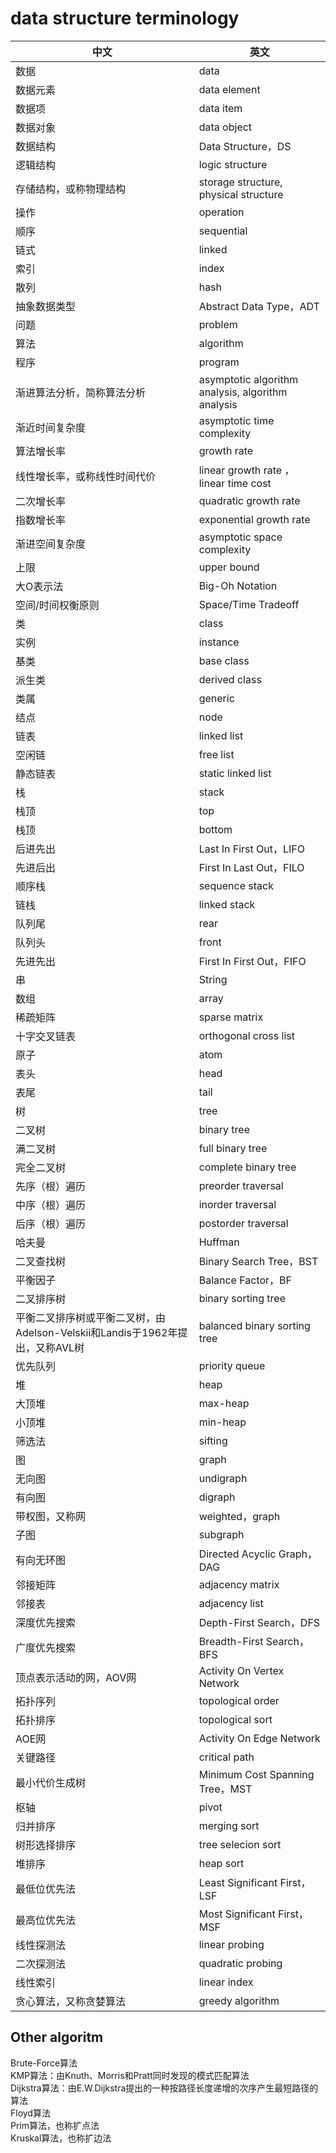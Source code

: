 # data structure terminology

  中文|英文
|----|----|
数据 |	data  
数据元素	| data element  
数据项|	data item  
数据对象	|data object  
数据结构	|Data Structure，DS  
逻辑结构	|logic structure  
存储结构，或称物理结构|	storage structure, physical structure  
操作	|operation  
顺序	|sequential  
链式	|linked  
索引	|index  
散列	|hash  
抽象数据类型	|Abstract Data Type，ADT  
问题	|problem  
算法	|algorithm  
程序	|program  
渐进算法分析，简称算法分析|	asymptotic algorithm analysis, algorithm analysis  
渐近时间复杂度|	asymptotic time complexity  
算法增长率	|growth rate  
线性增长率，或称线性时间代价|	linear growth rate ，linear time cost  
二次增长率	|quadratic growth rate  
指数增长率	|exponential growth rate  
渐进空间复杂度	|asymptotic space complexity  
上限	|upper bound  
大O表示法	| Big-Oh Notation  
空间/时间权衡原则|	Space/Time Tradeoff  
类	|class  
实例	|instance  
基类	|base class  
派生类	|derived class  
类属	|generic  
结点	|node  
链表	|linked list  
空闲链	|free list  
静态链表	|static linked list  
栈	|stack  
栈顶	|top  
栈顶	|bottom  
后进先出	|Last In First Out，LIFO  
先进后出	|First In Last Out，FILO  
顺序栈	|sequence stack  
链栈	|linked stack  
队列尾	|rear  
队列头	|front  
先进先出	|First In First Out，FIFO  
串	|String  
数组	|array  
稀疏矩阵	|sparse matrix  
十字交叉链表	|orthogonal cross list  
原子	|atom  
表头	|head  
表尾|	tail  
树	|tree  
二叉树	|binary tree  
满二叉树	|full binary tree  
完全二叉树|	complete binary tree  
先序（根）遍历	|preorder traversal  
中序（根）遍历|	inorder traversal  
后序（根）遍历|	postorder traversal  
哈夫曼	|Huffman  
二叉查找树	|Binary Search Tree，BST  
平衡因子	|Balance Factor，BF  
二叉排序树	|binary sorting tree  
平衡二叉排序树或平衡二叉树，由Adelson-Velskii和Landis于1962年提出，又称AVL树|	balanced binary sorting tree  
优先队列|	priority queue  
堆	|heap  
大顶堆|	max-heap  
小顶堆	|min-heap  
筛选法|	sifting  
图	|graph  
无向图	|undigraph  
有向图	|digraph  
带权图，又称网	|weighted，graph  
子图|	subgraph  
有向无环图|	Directed Acyclic Graph，DAG  
邻接矩阵	|adjacency matrix  
邻接表|	adjacency list  
深度优先搜索	|Depth-First Search，DFS  
广度优先搜索	|Breadth-First Search，BFS  
顶点表示活动的网，AOV网	|Activity On Vertex Network  
拓扑序列	|topological order  
拓扑排序	|topological sort  
AOE网	|Activity On Edge Network  
关键路径|	critical path  
最小代价生成树|	Minimum Cost Spanning Tree，MST  
枢轴	|pivot  
归并排序	|merging sort  
树形选择排序|	tree selecion sort  
堆排序|	heap sort  
最低位优先法	|Least Significant First，LSF  
最高位优先法	|Most Significant First，MSF  
线性探测法	|linear probing  
二次探测法	|quadratic probing  
线性索引|	linear index  
贪心算法，又称贪婪算法|	greedy algorithm  

## Other algoritm
Brute-Force算法  
KMP算法：由Knuth、Morris和Pratt同时发现的模式匹配算法  
Dijkstra算法：由E.W.Dijkstra提出的一种按路径长度递增的次序产生最短路径的算法  
Floyd算法  
Prim算法，也称扩点法  
Kruskal算法，也称扩边法  

